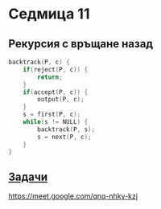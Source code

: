 # Седмица 11

## Рекурсия с връщане назад

```c++
backtrack(P, c) {
    if(reject(P, c)) {
        return;
    }
    if(accept(P, c)) {
        output(P, c);
    }
    s = first(P, c);
    while(s != NULL) {
        backtrack(P, s);
        s = next(P, c);
    }
}
```

## [Задачи](tasks.md)


https://meet.google.com/qnq-nhky-kzj
